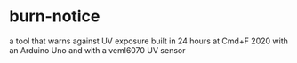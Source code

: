 # burn-notice
a tool that warns against UV exposure built in 24 hours at Cmd+F 2020 with an Arduino Uno and with a veml6070 UV sensor
